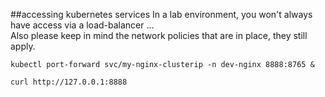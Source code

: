 ##accessing kubernetes services
In a lab environment, you won't always have access via a load-balancer ...<br>
Also please keep in mind the network policies that are in place, they still apply.

```
kubectl port-forward svc/my-nginx-clusterip -n dev-nginx 8888:8765 &
```

```
curl http://127.0.0.1:8888
```
